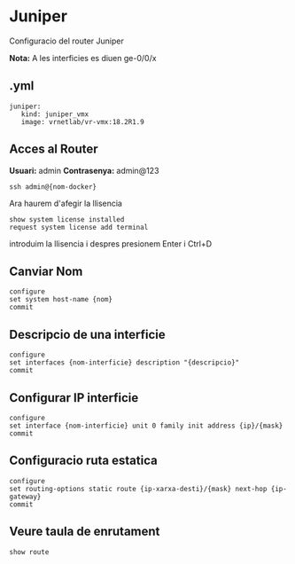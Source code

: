 # Juniper

Configuracio del router Juniper

**Nota:** A les interficies es diuen ge-0/0/x

## .yml

```
juniper:
   kind: juniper_vmx
   image: vrnetlab/vr-vmx:18.2R1.9
```

## Acces al Router

**Usuari:** admin	**Contrasenya:** admin@123

```
ssh admin@{nom-docker}
```

Ara haurem d'afegir la llisencia

```
show system license installed
request system license add terminal
```

introduim la llisencia i despres presionem Enter i Ctrl+D

## Canviar Nom

```
configure
set system host-name {nom}
commit
```

## Descripcio de una interficie

```
configure
set interfaces {nom-interficie} description "{descripcio}"
commit
```

## Configurar IP interficie

```
configure
set interface {nom-interficie} unit 0 family init address {ip}/{mask}
commit
```

## Configuracio ruta estatica

```
configure
set routing-options static route {ip-xarxa-desti}/{mask} next-hop {ip-gateway}
commit
```

## Veure taula de enrutament

```
show route
```
